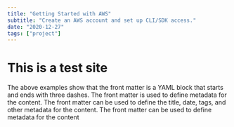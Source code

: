 ```yaml
---
title: "Getting Started with AWS"
subtitle: "Create an AWS account and set up CLI/SDK access."
date: "2020-12-27"
tags: ["project"]
---
```


# This is a test site

The above examples show that the front matter is a YAML block that starts and ends with three dashes. The front matter is used to define metadata for the content. 
The front matter can be used to define the title, date, tags, and other metadata for the content. 
The front matter can be used to define metadata for the content